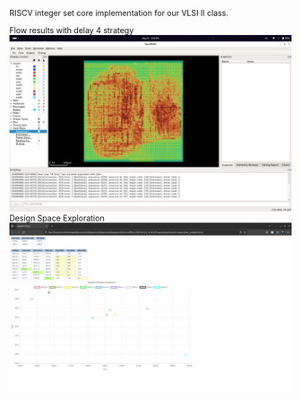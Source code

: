 RISCV integer set core implementation for our VLSI II class.

Flow results with delay 4 strategy
![Alt text](img/layout.jpeg)
Design Space Exploration
![Alt text](img/designspace.jpeg)
